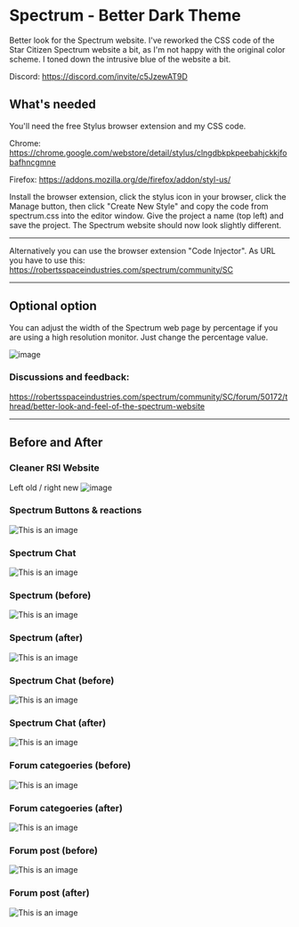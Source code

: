 # Spectrum - Better Dark Theme
Better look for the Spectrum website. I've reworked the CSS code of the Star Citizen Spectrum website a bit, as I'm not happy with the original color scheme. I toned down the intrusive blue of the website a bit.

Discord: https://discord.com/invite/c5JzewAT9D


## What's needed

You'll need the free Stylus browser extension and my CSS code.

Chrome: https://chrome.google.com/webstore/detail/stylus/clngdbkpkpeebahjckkjfobafhncgmne

Firefox: https://addons.mozilla.org/de/firefox/addon/styl-us/

Install the browser extension, click the stylus icon in your browser, click the Manage button, then click "Create New Style" and copy the code from spectrum.css into the editor window. Give the project a name (top left) and save the project. The Spectrum website should now look slightly different.

---
Alternatively you can use the browser extension "Code Injector". As URL you have to use this: https://robertsspaceindustries.com/spectrum/community/SC

---
## Optional option
You can adjust the width of the Spectrum web page by percentage if you are using a high resolution monitor. Just change the percentage value.

![image](https://user-images.githubusercontent.com/3922642/157431068-64c06623-f026-481a-89cc-793f33dfe6d4.png)

### Discussions and feedback:
https://robertsspaceindustries.com/spectrum/community/SC/forum/50172/thread/better-look-and-feel-of-the-spectrum-website

---

## Before and After

### Cleaner RSI Website
Left old / right new
![image](https://user-images.githubusercontent.com/3922642/157433580-53c8f192-7e57-4fdd-aba4-ee1f56bdc686.png)

### Spectrum Buttons & reactions
![This is an image](https://i.imgur.com/4JKLtch.png)

### Spectrum Chat
![This is an image](https://i.imgur.com/0a2OJAx.png)

### Spectrum (before)
![This is an image](https://i.imgur.com/BKB460I.png)

### Spectrum (after)
![This is an image](https://i.imgur.com/Ay3Jn0K.png)

### Spectrum Chat (before)
![This is an image](https://i.imgur.com/X8Gn5ua.png)

### Spectrum Chat (after)
![This is an image](https://i.imgur.com/VQeGlZJ.png)

### Forum categoeries (before)
![This is an image](https://i.imgur.com/OUl7IPx.png)

### Forum categoeries (after)
![This is an image](https://i.imgur.com/p7mAZmI.png)

### Forum post (before)
![This is an image](https://i.imgur.com/dXrzO3Q.png)

### Forum post (after)
![This is an image](https://i.imgur.com/ygDeJMP.png)
